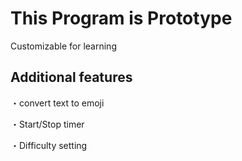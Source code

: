 # This Program is Prototype
Customizable for learning
## Additional features
・convert text to emoji

・Start/Stop timer

・Difficulty setting
